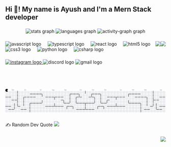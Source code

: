 <h2 align="left">Hi 👋! My name is  Ayush and I'm a Mern Stack developer</h2>

###

<div align="center">
  <img src="https://github-readme-stats.vercel.app/api?username=Leo10401&hide_title=false&hide_rank=false&show_icons=true&include_all_commits=true&count_private=true&disable_animations=false&theme=dracula&locale=en&hide_border=false" height="150" alt="stats graph"  />
   <img src="https://github-readme-stats.vercel.app/api/top-langs?username=Leo10401&locale=en&hide_title=false&layout=compact&card_width=320&langs_count=5&theme=dracula&hide_border=false" height="150" alt="languages graph"  />
  <img src="https://github-readme-activity-graph.vercel.app/graph?username=Leo10401&radius=16&theme=react&area=true&order=5&hide_border=true&hide_title=true" height="300" alt="activity-graph graph"  />
</div>


###

<img align="right" height="150" src="https://media.giphy.com/media/MZ7yrimhG3DThJqHjl/giphy.gif?cid=ecf05e47h3cb2e4nm7vfqmu86d0o4c20mr5afi1y6gs0ipne&ep=v1_stickers_search&rid=giphy.gif&ct=s" />
<img align="right" height="150" src="https://media.giphy.com/media/3avCDDQTgwlgy7DxAZ/giphy.gif?cid=ecf05e47q2ip09j6vd0zes3l96atpyqxnm2dhr1pfc3hy3a6&ep=v1_stickers_search&rid=giphy.gif&ct=s" />

###

<div align="left">
  <img src="https://cdn.jsdelivr.net/gh/devicons/devicon/icons/javascript/javascript-original.svg" height="30" alt="javascript logo"  />
  <img width="12" />
  <img src="https://cdn.jsdelivr.net/gh/devicons/devicon/icons/typescript/typescript-original.svg" height="30" alt="typescript logo"  />
  <img width="12" />
  <img src="https://cdn.jsdelivr.net/gh/devicons/devicon/icons/react/react-original.svg" height="30" alt="react logo"  />
  <img width="12" />
  <img src="https://cdn.jsdelivr.net/gh/devicons/devicon/icons/html5/html5-original.svg" height="30" alt="html5 logo"  />
  <img width="12" />
  <img src="https://cdn.jsdelivr.net/gh/devicons/devicon/icons/css3/css3-original.svg" height="30" alt="css3 logo"  />
  <img width="12" />
  <img src="https://cdn.jsdelivr.net/gh/devicons/devicon/icons/python/python-original.svg" height="30" alt="python logo"  />
  <img width="12" />
  <img src="https://cdn.jsdelivr.net/gh/devicons/devicon/icons/csharp/csharp-original.svg" height="30" alt="csharp logo"  />
</div>

###

<div align="left">
  <a href="https://www.instagram.com/ayush_lo__ol/" target="_blank">
    <img src="https://img.shields.io/static/v1?message=Instagram&logo=instagram&label=&color=E4405F&logoColor=white&labelColor=&style=for-the-badge" height="35" alt="instagram logo"  />
  </a>
  <img src="https://img.shields.io/static/v1?message=Discord&logo=discord&label=&color=7289DA&logoColor=white&labelColor=&style=for-the-badge" height="35" alt="discord logo"  />
  <img src="https://img.shields.io/static/v1?message=Gmail&logo=gmail&label=&color=D14836&logoColor=white&labelColor=&style=for-the-badge" height="35" alt="gmail logo"  />
</div>

###


<br clear="both">

<picture>
  <source media="(prefers-color-scheme: dark)" srcset="https://raw.githubusercontent.com/Leo10401/Leo10401/output/pacman-contribution-graph-dark.svg">
  <source media="(prefers-color-scheme: light)" srcset="https://raw.githubusercontent.com/Leo10401/Leo10401/output/pacman-contribution-graph.svg">
  <img alt="pacman contribution graph" src="https://raw.githubusercontent.com/Leo10401/Leo10401/output/pacman-contribution-graph.svg">
</picture>


###
<div align="left">
  
✍️ Random Dev Quote
![](https://quotes-github-readme.vercel.app/api?type=horizontal&theme=radical)
</div>

### 

<div align="right">

  ![](https://nirzak-streak-stats.vercel.app/?user=Leo10401&theme=radical&hide_border=false)<br/>
</div>

###
